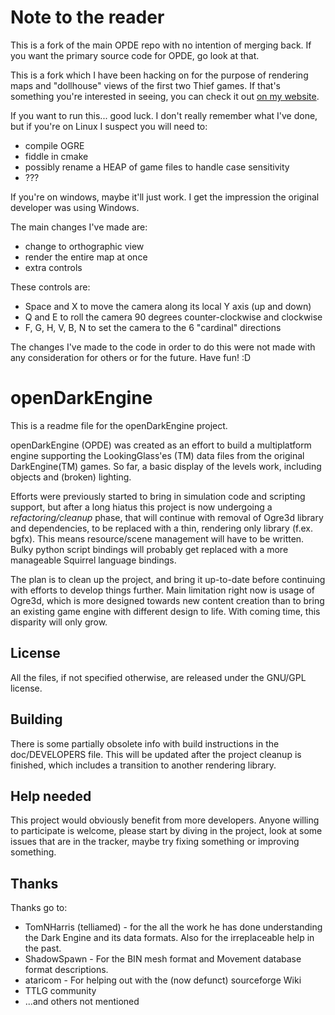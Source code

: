 # Note to the reader
This is a fork of the main OPDE repo with no intention of merging back.
If you want the primary source code for OPDE, go look at that.

This is a fork which I have been hacking on for the purpose of rendering maps and "dollhouse" views of the first two Thief games.
If that's something you're interested in seeing, you can check it out [on my website](https://frogulis.net/thief-dollhouse/).

If you want to run this... good luck. I don't really remember what I've done, but if you're on Linux I suspect you will need to:
- compile OGRE
- fiddle in cmake
- possibly rename a HEAP of game files to handle case sensitivity
- ???

If you're on windows, maybe it'll just work.
I get the impression the original developer was using Windows.

The main changes I've made are:
- change to orthographic view
- render the entire map at once
- extra controls

These controls are:
- Space and X to move the camera along its local Y axis (up and down)
- Q and E to roll the camera 90 degrees counter-clockwise and clockwise
- F, G, H, V, B, N to set the camera to the 6 "cardinal" directions

The changes I've made to the code in order to do this were not made with any consideration for others or for the future.
Have fun! :D

# openDarkEngine

This is a readme file for the openDarkEngine project.

openDarkEngine (OPDE) was created as an effort to build a multiplatform engine supporting the LookingGlass'es (TM) data files from the original DarkEngine(TM) games. So far, a basic display of the levels work, including objects and (broken) lighting. 

Efforts were previously started to bring in simulation code and scripting support, but after a long hiatus this project is now undergoing a *refactoring/cleanup* phase, that will continue with removal of Ogre3d library and dependencies, to be replaced with a thin, rendering only library (f.ex. bgfx). This means resource/scene management will have to be written. Bulky python script bindings will probably get replaced with a more manageable Squirrel language bindings. 

The plan is to clean up the project, and bring it up-to-date before continuing with efforts to develop things further. Main limitation right now is usage of Ogre3d, which is more designed towards new content creation than to bring an existing game engine with different design to life. With coming time, this disparity will only grow.

## License
All the files, if not specified otherwise, are released under the GNU/GPL license.

## Building
There is some partially obsolete info with build instructions in the doc/DEVELOPERS file. This will be updated after the project cleanup is finished, which includes a transition to another rendering library.

## Help needed
This project would obviously benefit from more developers. Anyone willing to participate is welcome, please start by diving in the project, look at some issues that are in the tracker, maybe try fixing something or improving something.

## Thanks

Thanks go to:

* TomNHarris (telliamed) - for the all the work he has done understanding the Dark Engine and its data formats. Also for the irreplaceable help in the past.
* ShadowSpawn - For the BIN mesh format and Movement database format descriptions.
* ataricom - For helping out with the (now defunct) sourceforge Wiki
* TTLG community
* ...and others not mentioned
